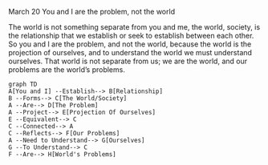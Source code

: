 March 20
You and I are the problem, not the world

The world is not something separate from you and me, the world, society, is the relationship that we establish or seek to establish between each other. So you and I are the problem, and not the world, because the world is the projection of ourselves, and to understand the world we must understand ourselves. That world is not separate from us; we are the world, and our problems are the world’s problems.

```mermaid
graph TD
A[You and I] --Establish--> B[Relationship]
B --Forms--> C[The World/Society]
A --Are--> D[The Problem]
A --Project--> E[Projection Of Ourselves]
E --Equivalent--> C
C --Connected--> A
C --Reflects--> F[Our Problems]
A --Need to Understand--> G[Ourselves]
G --To Understand--> C
F --Are--> H[World's Problems]
```